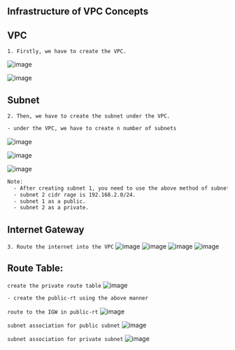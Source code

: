 ## Infrastructure of VPC Concepts

**VPC**
---
`1. Firstly, we have to create the VPC.` 

![image](https://github.com/januo-org/proof-of-concepts/assets/91359308/acfed3ea-666f-4e88-b0c3-d4a6568bb068)

![image](https://github.com/januo-org/proof-of-concepts/assets/91359308/795eca04-bb38-4f3e-bdc6-276e0ca56b8b)

**Subnet**
---

`2. Then, we have to create the subnet under the VPC.`

```sh
- under the VPC, we have to create n number of subnets
```
![image](https://github.com/januo-org/proof-of-concepts/assets/91359308/6d25cb09-7960-445e-9fc9-5e4fe706e364)

![image](https://github.com/januo-org/proof-of-concepts/assets/91359308/a77c1410-8657-4c6e-b31f-7aa814bc2dc5)

![image](https://github.com/januo-org/proof-of-concepts/assets/91359308/e1dce85d-c990-4029-ba42-f772bc8c7828)

```sh
Note:
  - After creating subnet 1, you need to use the above method of subnet 1 to create subnet 2.
  - subnet 2 cidr rage is 192.168.2.0/24.
  - subnet 1 as a public.
  - subnet 2 as a private.
```

**Internet Gateway**
---
`3. Route the internet into the VPC`
![image](https://github.com/januo-org/proof-of-concepts/assets/91359308/0df13d84-0c8c-4197-80f0-3a530e88840e)
![image](https://github.com/januo-org/proof-of-concepts/assets/91359308/627b3997-4844-4752-846b-16213b8e09de)
![image](https://github.com/januo-org/proof-of-concepts/assets/91359308/a94ffad8-7bac-4808-9a35-3f866f83a548)
![image](https://github.com/januo-org/proof-of-concepts/assets/91359308/75b7ad8b-149e-4c48-bd67-dec1afe12f1b)

**Route Table:**
---
`create the private route table`
![image](https://github.com/januo-org/proof-of-concepts/assets/91359308/e0a3e6e2-e554-4f05-8b16-6f94e04b25fb)

```sh
- create the public-rt using the above manner
```
`route to the IGW in public-rt`
![image](https://github.com/januo-org/proof-of-concepts/assets/91359308/fb757a74-f006-4dcd-bf4f-ab14906abd07)

`subnet association for public subnet`
![image](https://github.com/januo-org/proof-of-concepts/assets/91359308/776b1a5f-8a23-438d-ad1a-935f759adc87)

`subnet association for private subnet`
![image](https://github.com/januo-org/proof-of-concepts/assets/91359308/e9b025d9-64b0-4af0-bade-9d791c38c916)





